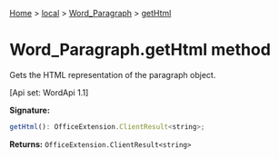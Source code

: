 [Home](./index) &gt; [local](local.md) &gt; [Word\_Paragraph](local.word_paragraph.md) &gt; [getHtml](local.word_paragraph.gethtml.md)

# Word\_Paragraph.getHtml method

Gets the HTML representation of the paragraph object. 

 \[Api set: WordApi 1.1\]

**Signature:**
```javascript
getHtml(): OfficeExtension.ClientResult<string>;
```
**Returns:** `OfficeExtension.ClientResult<string>`

